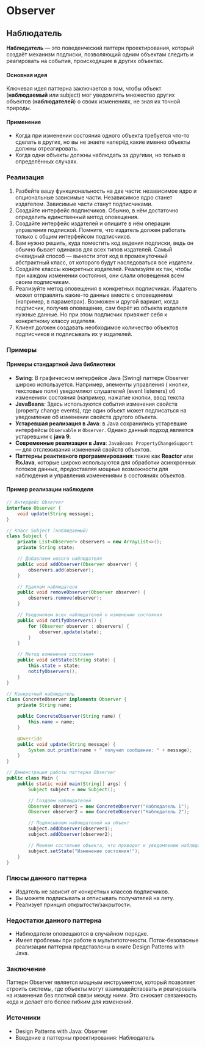# Observer

## Наблюдатель

**Наблюдатель** — это поведенческий паттерн проектирования, который создаёт механизм подписки, позволяющий одним
объектам следить и реагировать на события, происходящие в других объектах.

#### Основная идея

Ключевая идея паттерна заключается в том, чтобы объект (**наблюдаемый** или subject) мог уведомлять множество других
объектов (**наблюдателей**) о своих изменениях, не зная их точной природы.

#### Применение

- Когда при изменении состояния одного объекта требуется что-то сделать в других, но вы не знаете наперёд какие именно
  объекты должны отреагировать.
- Когда одни объекты должны наблюдать за другими, но только в определённых случаях.

### Реализация

1. Разбейте вашу функциональность на две части:   независимое ядро и опциональные зависимые части. Независимое ядро
   станет издателем. Зависимые части станут подписчиками.
2. Создайте интерфейс подписчиков. Обычно, в нём достаточно определить единственный метод оповещения.
3. Создайте интерфейс издателей и опишите в нём операции управления подпиской. Помните, что издатель должен работать
   только с общим интерфейсом подписчиков.
4. Вам нужно решить, куда поместить код ведения подписки, ведь он обычно бывает одинаков для всех типов издателей. Самый
   очевидный способ — вынести этот код в промежуточный абстрактный класс, от которого будут наследоваться все издатели.
5. Создайте классы конкретных издателей. Реализуйте их так, чтобы при каждом изменении состояния, они слали оповещения
   всем своим подписчикам.
6. Реализуйте метод оповещения в конкретных подписчиках. Издатель может отправлять какие-то данные вместе с
   оповещением (например, в параметрах). Возможен и другой вариант, когда подписчик, получив оповещение, сам берёт из
   объекта издателя нужные данные. Но при этом подписчик привяжет себя к конкретному классу издателя.
7. Клиент должен создавать необходимое количество объектов подписчиков и подписывать их у издателей.

### Примеры

#### Примеры стандартной Java библиотеки

- **Swing**: В графическом интерфейсе Java (Swing) паттерн Observer широко используется. Например, элементы управления (
  кнопки, текстовые поля) уведомляют слушателей (event listeners) об изменениях состояния (например, нажатие кнопки,
  ввод текста
- **JavaBeans**: Здесь используются события изменения свойств (property change events), где один объект может
  подписаться на уведомление об изменении свойств другого объекта.
- **Устаревшая реализация в Java**: в Java сохранились устаревшие интерфейсы ```Observable``` и  ```Observer```. Однако
  данный подход является устаревшим с **java 9**.
- **Современные реализации в Java**: ```JavaBeans PropertyChangeSupport``` — для отслеживания изменений свойств
  объектов.
- **Паттерны реактивного программирования**: такие как **Reactor** или **RxJava**, которые широко используются для
  обработки асинхронных потоков данных, предоставляя мощные возможности для наблюдения и управления изменениями в
  состояниях объектов.

#### Пример реализации наблюделя

```java
// Интерфейс Observer
interface Observer {
    void update(String message);
}
```

```java
// Класс Subject (наблюдаемый)
class Subject {
    private List<Observer> observers = new ArrayList<>();
    private String state;

    // Добавляем нового наблюдателя
    public void addObserver(Observer observer) {
        observers.add(observer);
    }

    // Удаляем наблюдателя
    public void removeObserver(Observer observer) {
        observers.remove(observer);
    }

    // Уведомляем всех наблюдателей о изменении состояния
    public void notifyObservers() {
        for (Observer observer : observers) {
            observer.update(state);
        }
    }

    // Метод изменения состояния
    public void setState(String state) {
        this.state = state;
        notifyObservers();
    }
}
```

```java
// Конкретный наблюдатель
class ConcreteObserver implements Observer {
    private String name;

    public ConcreteObserver(String name) {
        this.name = name;
    }

    @Override
    public void update(String message) {
        System.out.println(name + " получил сообщение: " + message);
    }
}
```

```java
// Демонстрация работы паттерна Observer
public class Main {
    public static void main(String[] args) {
        Subject subject = new Subject();

        // Создаем наблюдателей
        Observer observer1 = new ConcreteObserver("Наблюдатель 1");
        Observer observer2 = new ConcreteObserver("Наблюдатель 2");

        // Подписываем наблюдателей на объект
        subject.addObserver(observer1);
        subject.addObserver(observer2);

        // Меняем состояние объекта, что приводит к уведомлению наблюдателей
        subject.setState("Изменение состояния!");
    }
}
```

### Плюсы данного паттерна

- Издатель не зависит от конкретных классов подписчиков.
- Вы можете подписывать и отписывать получателей на лету.
- Реализует принцип открытости/закрытости.

### Недостатки данного паттерна

- Наблюдатели оповещаются в случайном порядке.
- Имеет проблемы при работе в мультипоточности. Поток-безопасные реализации паттерна представлены в книге Design
  Patterns with Java.

### Заключение

Паттерн Observer является мощным инструментом, который позволяет строить системы, где объекты могут взаимодействовать и
реагировать на изменения без плотной связи между ними. Это снижает связанность кода и делает его более гибким для
изменений.

### Источники

- Design Patterns with Java: Observer
- Введение в паттерны проектирования: Наблюдатель